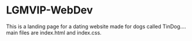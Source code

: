 # LGMVIP-WebDev
This is a landing page for a dating website made for dogs called TinDog....
main files are index.html and index.css.
